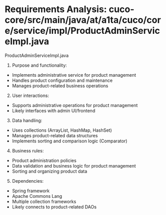 # Requirements Analysis: cuco-core/src/main/java/at/a1ta/cuco/core/service/impl/ProductAdminServiceImpl.java

ProductAdminServiceImpl.java
1. Purpose and functionality:
- Implements administrative service for product management
- Handles product configuration and maintenance
- Manages product-related business operations

2. User interactions:
- Supports administrative operations for product management
- Likely interfaces with admin UI/frontend

3. Data handling:
- Uses collections (ArrayList, HashMap, HashSet)
- Manages product-related data structures
- Implements sorting and comparison logic (Comparator)

4. Business rules:
- Product administration policies
- Data validation and business logic for product management
- Sorting and organizing product data

5. Dependencies:
- Spring framework
- Apache Commons Lang
- Multiple collection frameworks
- Likely connects to product-related DAOs